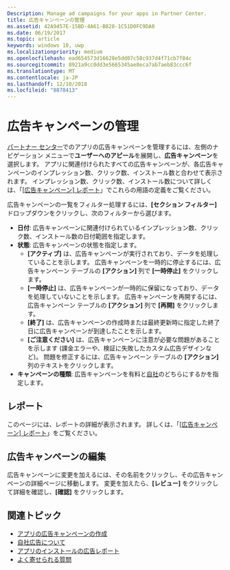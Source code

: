 ```yaml
---
Description: Manage ad campaigns for your apps in Partner Center.
title: 広告キャンペーンの管理
ms.assetid: 42A9457E-15BD-4A61-B828-1C51D0FC9DA0
ms.date: 06/19/2017
ms.topic: article
keywords: windows 10, uwp
ms.localizationpriority: medium
ms.openlocfilehash: ead654573d16628e5dd07c58c937d4f71cb7f84c
ms.sourcegitcommit: 8921a9cc0dd3e5665345ae8eca7ab7aeb83ccc6f
ms.translationtype: MT
ms.contentlocale: ja-JP
ms.lasthandoff: 12/10/2018
ms.locfileid: "8878413"
---
```

# <a name="manage-your-ad-campaign"></a>広告キャンペーンの管理


[パートナー センター](https://partner.microsoft.com/dashboard)でのアプリの広告キャンペーンを管理するには、左側のナビゲーション メニューで**ユーザーへのアピール**を展開し、**広告キャンペーン**を選択します。 アプリに関連付けられたすべての広告キャンペーンが、各広告キャンペーンのインプレッション数、クリック数、インストール数と合わせて表示されます。 インプレッション数、クリック数、インストール数について詳しくは、「[[広告キャンペーン] レポート](promote-your-app-report.md)」でこれらの用語の定義をご覧ください。

広告キャンペーンの一覧をフィルター処理するには、**[セクション フィルター]** ドロップダウンをクリックし、次のフィルターから選びます。

-   **日付**: 広告キャンペーンに関連付けられているインプレッション数、クリック数、インストール数の日付範囲を指定します。
-   **状態**: 広告キャンペーンの状態を指定します。
    -   **[アクティブ]** は、広告キャンペーンが実行されており、データを処理していることを示します。 広告キャンペーンを一時的に停止するには、広告キャンペーン テーブルの **[アクション]** 列で **[一時停止]** をクリックします。
    -   **[一時停止]** は、広告キャンペーンが一時的に保留になっており、データを処理していないことを示します。 広告キャンペーンを再開するには、広告キャンペーン テーブルの **[アクション]** 列で **[再開]** をクリックします。
    -   **[終了]** は、広告キャンペーンの作成時または最終更新時に指定した終了日に広告キャンペーンが到達したことを示します。
    -   **[ご注意ください]** は、広告キャンペーンに注意が必要な問題があることを示します (課金エラーや、検証に失敗したカスタム広告デザインなど)。 問題を修正するには、広告キャンペーン テーブルの **[アクション]** 列のテキストをクリックします。
-   **キャンペーンの種類**: 広告キャンペーンを有料と[自社](about-house-ads.md)のどちらにするかを指定します。

## <a name="reporting"></a>レポート


このページには、レポートの詳細が表示されます。 詳しくは、「[[広告キャンペーン] レポート](promote-your-app-report.md)」をご覧ください。


## <a name="edit-an-ad-campaign"></a>広告キャンペーンの編集

広告キャンペーンに変更を加えるには、その名前をクリックし、その広告キャンペーンの詳細ページに移動します。 変更を加えたら、**[レビュー]** をクリックして詳細を確認し、**[確認]** をクリックします。


## <a name="related-topics"></a>関連トピック


* [アプリの広告キャンペーンの作成](create-an-ad-campaign-for-your-app.md)
* [自社広告について](about-house-ads.md)
* [アプリのインストールの広告レポート](app-install-ads-reports.md)
* [よく寄せられる質問](common-questions.md)
 

 




